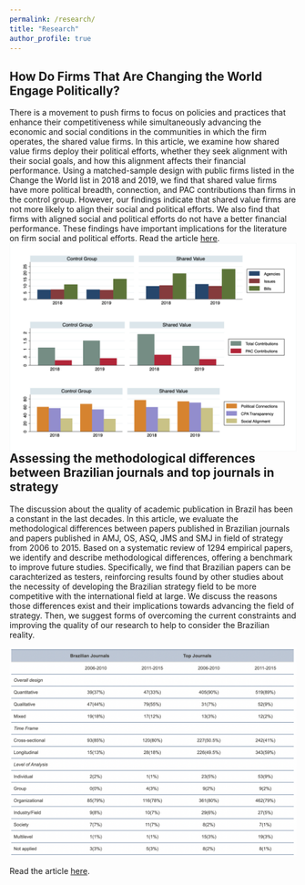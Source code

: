 ```yaml
---
permalink: /research/
title: "Research"
author_profile: true
---
```



## How Do Firms That Are Changing the World Engage Politically? ##

<div style="text-align: left">  <p> There is a movement to push firms to focus on policies and practices that enhance their competitiveness while simultaneously advancing the economic and social conditions in the communities in which the firm operates, the shared value firms. In this article, we examine how shared value firms deploy their political efforts, whether they seek alignment with their social goals, and how this alignment affects their financial performance. Using a matched-sample design with public firms listed in the Change the World list in 2018 and 2019, we find that shared value firms have more political breadth, connection, and PAC contributions than firms in the control group. However, our findings indicate that shared value firms are not more likely to align their social and political efforts. We also find that firms with aligned social and political efforts do not have a better financial performance. These findings have important implications for the literature on firm social and political efforts.
Read the article <a href="https://rbr.business.rutgers.edu/article/how-do-firms-are-changing-world-engage-politically#.YXGA73SdI5M.twitter">here</a>. 
<img src="/files/rbr_1.png"  alt="comparison of shared value firms with control group" style="zoom:70%;float:right" />
</div>

## Assessing the methodological differences between Brazilian journals and top journals in strategy ##

The discussion about the quality of academic publication in Brazil has been a constant in the last decades. In this article, we evaluate the methodological differences between papers published in Brazilian journals and  papers published in AMJ, OS, ASQ, JMS and SMJ in field of strategy from 2006 to 2015. Based on a systematic review of 1294 empirical papers, we identify and describe methodological differences, offering a benchmark to improve future studies. Specifically, we find that Brazilian papers can be carachterized as testers, reinforcing results found by other studies about the necessity of developing the Brazilian strategy field to be more competitive with the international field at large. We discuss the reasons those differences exist and their implications towards advancing the field of strategy. Then, we suggest forms of overcoming the current constraints and improving the quality of our research to help to consider the Brazilian reality.

![summary](/files/methods_differences.png)

Read the article [here](https://www.scielo.br/j/ram/a/rsxx96mj5zXhhKf9cLp9jtL/?lang=en).

